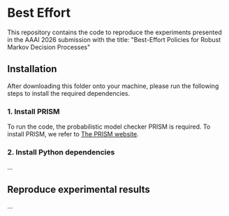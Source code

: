 # Best Effort

This repository contains the code to reproduce the experiments presented in the AAAI 2026 submission with the title:
    "Best-Effort Policies for Robust Markov Decision Processes"

## Installation
After downloading this folder onto your machine, please run the following steps to install the required dependencies.

### 1. Install PRISM

To run the code, the probabilistic model checker PRISM is required. To install PRISM, we refer to [The PRISM website](https://www.prismmodelchecker.org/manual/InstallingPRISM/Instructions).

### 2. Install Python dependencies
...

## Reproduce experimental results
...
